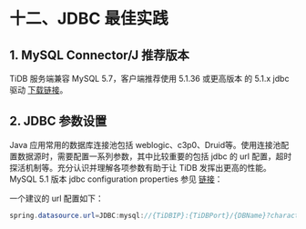 # 十二、JDBC 最佳实践

## 1. MySQL Connector/J 推荐版本

TiDB 服务端兼容 MySQL 5.7，客户端推荐使用 5.1.36 或更高版本 的 5.1.x jdbc 驱动 [下载链接](https://dev.mysql.com/get/Downloads/Connector-J/mysql-connector-java-5.1.36.tar.gz)。

## 2. JDBC 参数设置

Java 应用常用的数据库连接池包括 weblogic、c3p0、Druid等。使用连接池配置数据源时，需要配置一系列参数，其中比较重要的包括 jdbc 的 url 配置，超时探活机制等。充分认识并理解各项参数有助于让 TiDB 发挥出更高的性能。MySQL 5.1 版本 jdbc configuration properties 参见 [链接](https://dev.mysql.com/doc/connector-j/5.1/en/connector-j-reference-configuration-properties.html)：

一个建议的 url 配置如下：

```java
spring.datasource.url=JDBC:mysql://{TiDBIP}:{TiDBPort}/{DBName}?characterEncoding=utf8&useSSL=false&useServerPrepStmts=true&prepStmtCacheSqlLimit=10000000000&useConfigs=maxPerformance&rewriteBatchedStatements=true&defaultfetchsize=-214783648
```